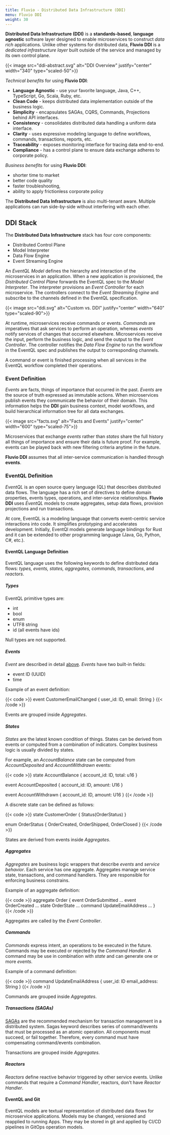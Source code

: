 ```yaml
---
title: Fluvio - Distributed Data Infrastructure (DDI)
menu: Fluvio DDI
weight: 30
---
```


**Distributed Data Infrastructure (DDI)** is a **standards-based**, **language agnostic** software layer designed to enable microservices to construct _data rich_ applications. Unlike other systems for distributed data, **Fluvio DDI** is a _dedicated infrastructure layer_ built outside of the service and managed by its own control plane.

{{< image src="ddi-abstract.svg" alt="DDI Overview" justify="center" width="340" type="scaled-50">}}

_Technical benefits_ for using **Fluvio DDI**:

* **Language Agnostic** - use your favorite language, Java, C++, TypeScript, Go, Scala, Ruby, etc.
* **Clean Code** - keeps distributed data implementation outside of the business logic.
* **Simplicity** - encapsulates SAGAs, CQRS, Commands, Projections behind API interfaces.
* **Consistency** - consolidates distributed data handling a uniform data interface.
* **Clarity** - uses expressive modeling language to define workflows, commands, transactions, reports, etc.
* **Traceability** - exposes monitoring interface for tracing data end-to-end.
* **Compliance** - has a control plane to ensure data exchange adheres to corporate policy.

_Business benefits_ for using **Fluvio DDI**:
 
* shorter time to market
* better code quality
* faster troubleshooting,
* ability to apply frictionless corporate policy

The **Distributed Data Infrastructure** is also multi-tenant aware. Multiple applications can run side-by-side without interfering with each other.

## DDI Stack

The **Distributed Data Infrastructure** stack has four core components:

* Distributed Control Plane
* Model Interpreter
* Data Flow Engine
* Event Streaming Engine

An _EventQL Model_ defines the hierarchy and interaction of the microservices in an application. When a new application is provisioned, the _Distributed Control Plane_ forwards the EventQL spec to the _Model Interpreter_. The interpreter provisions an _Event Controller_ for each microservice. The controllers connect to the _Event Streaming Engine_ and subscribe to the channels defined in the EventQL specification.

{{< image src="ddi.svg" alt="Custom vs. DDI" justify="center" width="640" type="scaled-90">}}

At runtime, microservices receive commands or events. _Commands_ are imperatives that ask services to perform an operation, whereas _events_ notify services of changes that occurred elsewhere. Microservices receive the input, perform the business logic, and send the output to the _Event Controller_. The controller notifies the _Data Flow Engine_ to run the workflow in the EventQL spec and publishes the output to corresponding channels. 

A command or event is finished processing when all services in the EventQL workflow completed their operations.

### Event Definition

_Events_ are facts, things of importance that occurred in the past. _Events_ are the source of truth expressed as immutable actions. When microservices publish events they communicate the behavior of their domain. This information helps the **DDI** gain business context, model workflows, and build hierarchical information tree for all data exchanges.

{{< image src="facts.svg" alt="Facts and Events" justify="center" width="600" type="scaled-75">}}

Microservices that exchange _events_ rather than _states_ share the full history all things of importance and ensure their data is future proof. For example, events can be played back with new filtering criteria anytime in the future.

**Fluvio DDI** assumes that all inter-service communication is handled through **events**. 


### EventQL Definition

_EventQL_ is an open source query language (QL) that describes distributed data flows. The language has a rich set of directives to define domain properties, events types, operations, and inter-service relationships. **Fluvio DDI** uses _EventQL_ models to create aggregates, setup data flows, provision projections and run transactions.

At core, EventQL is a modeling language that converts event-centric service interactions into code. It simplifies prototyping and accelerates development. Initially, EventQl models generate language bindings for Rust and it can be extended to other programming language (Java, Go, Python, C#, etc.).

#### EventQL Language Definition

EventQL language uses the following keywords to define distributed data flows: _types, events, states, aggregates, commands, transactions_, and _reactors_.


##### Types

EventQL primitive types are:

* int
* bool
* enum
* UTF8 string
* id (all events have ids)

Null types are not supported. 


##### Events

_Event_ are described in detail [above](http://localhost:1313/docs/concepts/ddi/#event-definition). _Events_ have two built-in fields:

* event ID (UUID)
* time

Example of an event definition:

{{< code >}}
event CustomerEmailChanged {
   user_id: ID,
   email: String
}
{{< /code >}}

Events are grouped inside _Aggregates_.

##### States

_States_ are the latest known condition of things. States can be derived from events or computed from a combination of indicators. Complex business logic is usually divided by states.

For example, an _AccountBalance_ state can be computed from _AccountDeposited_ and _AccountWithdrawn_ events:

{{< code >}}
state AccountBalance {
    account_id: ID,
    total: u16
}

event AccountDeposited {
    account_id: ID,
    amount: U16
 }
 
event AccountWithdrawn {
    account_id: ID,
    amount: U16
 }
{{< /code >}}

A discrete state can be defined as follows:

{{< code >}}
state CustomerOrder {
    Status(OrderStatus)
}

enum OrderStatus {
   OrderCreated,
   OrderShipped,
   OrderClosed
}
{{< /code >}}

States are derived from events inside _Aggregates_.


##### Aggregates

_Aggregates_ are business logic wrappers that describe _events_ and _service behavior_. Each service has one aggregate. Aggregates manage service state, transactions, and command handlers. They are responsible for enforcing business constrains.

Example of an aggregate definition:

{{< code >}}
aggregate Order {
    event OrderSubmitted ...
    event OrderCreated ...
    state OrderState ...
    command UpdateEmailAddress ...
}   
{{< /code >}}

Aggregates are called by the _Event Controller_.


##### Commands

_Commands_ express intent, an operations to be executed in the future. Commands may be executed or rejected by the _Command Handler_. A command may be use in combination with _state_ and can generate one or more _events_.

Example of a command definition:

{{< code >}}
command UpdateEmailAddress {
    user_id: ID
    email_address: String
}
{{< /code >}}

Commands are grouped inside _Aggregates_.


##### Transactions (SAGAs)

[SAGAs](http://www.cs.cornell.edu/andru/cs711/2002fa/reading/sagas.pdf) are the recommended mechanism for transaction management in a distributed system. Sagas keyword describes series of command/events that must be processed as an atomic operation. All components must succeed, or fail together. Therefore, every command must have compensating command/events combination.

Transactions are grouped inside _Aggregates_.

##### Reactors

_Reactors_ define reactive behavior triggered by other service events. Unlike commands that require a _Command Handler_, reactors, don't have _Reactor Handler_.


#### EventQL and Git
EventQL models are textual representation of distributed data flows for microservice applications. Models may be changed, versioned and reapplied to running Apps. They may be stored in git and applied by CI/CD pipelines in GitOps operation models.

